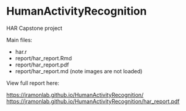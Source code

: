 # HumanActivityRecognition
HAR Capstone project

Main files:

- har.r
- report/har_report.Rmd
- report/har_report.pdf
- report/har_report.md (note images are not loaded)


View full report here:

https://jramonlab.github.io/HumanActivityRecognition/
https://jramonlab.github.io/HumanActivityRecognition/har_report.pdf